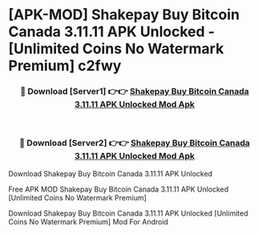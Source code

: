 # [APK-MOD] Shakepay  Buy Bitcoin Canada 3.11.11 APK Unlocked - [Unlimited Coins No Watermark Premium] c2fwy



<div align="center">
<h3>🔴 Download [Server1] 👉👉 <a href="https://momento.my/?title=Shakepay__Buy_Bitcoin_Canada_3.11.11_APK_Unlocked">Shakepay  Buy Bitcoin Canada 3.11.11 APK Unlocked Mod Apk</a></h3><br>

<h3>🔴 Download [Server2] 👉👉 <a href="https://momento.my/?title=Shakepay__Buy_Bitcoin_Canada_3.11.11_APK_Unlocked">Shakepay  Buy Bitcoin Canada 3.11.11 APK Unlocked Mod Apk</a></h3>
</div>



Download Shakepay  Buy Bitcoin Canada 3.11.11 APK Unlocked 

Free APK MOD Shakepay  Buy Bitcoin Canada 3.11.11 APK Unlocked [Unlimited Coins No Watermark Premium]

Download Shakepay  Buy Bitcoin Canada 3.11.11 APK Unlocked [Unlimited Coins No Watermark Premium] Mod For Android
